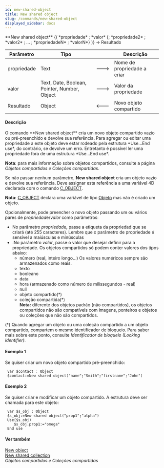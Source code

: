 ```yaml
---
id: new-shared-object
title: New shared object
slug: /commands/new-shared-object
displayed_sidebar: docs
---
```


<!--REF #_command_.New shared object.Syntax-->**New shared object** {( *propriedade* ; *valor* {; *propriedade2* ; *valor2* ; ... ; *propriedadeN* ; *valorN*} )} -> Resultado<!-- END REF-->
<!--REF #_command_.New shared object.Params-->
| Parâmetro | Tipo |  | Descrição |
| --- | --- | --- | --- |
| propriedade | Text | &#x1F852; | Nome de propriedade a criar |
| valor | Text, Date, Boolean, Pointer, Number, Object | &#x1F852; | Valor da propriedade |
| Resultado | Object | &#x1F850; | Novo objeto compartido |

<!-- END REF-->

#### Descrição 

<!--REF #_command_.New shared object.Summary-->O comando **New shared object** cria um novo objeto compartido vazio ou pré-preenchido e devolve sua referência.<!-- END REF--> Para agregar ou editar uma propriedade a este objeto deve estar rodeado pela estrutura *Use...End use*, do contrário, se devolve um erro. Entretanto é possível ler uma propriedade fora de uma estrutura *Use...End use*. 

**Nota:** para mais informação sobre objetos compartidos, consulte a página *Objetos compartidos e Coleções compartidas*.

Se não passar nenhum parâmetro, **New shared object** cria um objeto vazio e devolve sua referência. Deve assignar esta referência a uma variável 4D declarada com o comando [C\_OBJECT](c-object.md).

**Nota:** [C\_OBJECT](c-object.md) declara uma variável de tipo [Objeto](# "Estruturas de dados como objetos 4D nativos") mas não é criado um objeto.

Opcionalmente, pode preencher o novo objeto passando um ou vários pares de *propriedad*e/*valor* como parâmetros:

* No parâmetro *propriedad*e, passe a etiqueta da propriedad que se criará (até 255 caracteres). Lembre que o parâmetro de propriedade é sensível a maiúsculas e minúsculas
* .No parámetro *valor*, passe o valor que desejar definir para a propriedade. Os objetos compartidos só podem conter valores dos tipos abaixo:  
   * número (real, inteiro longo...) Os valores numéricos sempre são armazenados como reais.  
   * texto  
   * booleano  
   * data  
   * hora (armazenado como número de milissegundos - real)  
   * null  
   * objeto compartido(\*)  
   * coleção compartida(\*)  
**Nota:** diferente dos objetos padrão (não compartidos), os objetos compartidos não são compatíveis com imagens, ponteiros e objetos ou coleções que não são compartidos.  
    
(\*) Quando agregar um objeto ou uma coleção compartido a um objeto compartido, compartem o mesmo identificador de bloqueio. Para saber mais sobre este ponto, consulte *Identificador de bloqueio (Locking identifier)*.

#### Exemplo 1 

Se quiser criar um novo objeto compartido pré-preenchido:

```4d
 var $contact : Object
 $contact:=New shared object("name";"Smith";"firstname";"John")
```

#### Exemplo 2 

Se quiser criar e modificar um objeto compartido. A estrutura deve ser chamada para este objeto:

```4d
 var $s_obj : Object
 $s_obj:=New shared object("prop1";"alpha")
 Use($s_obj)
    $s_obj.prop1:="omega"
 End use
```

#### Ver também 

[New object](new-object.md)  
[New shared collection](new-shared-collection.md)  
*Objetos compartidos e Coleções compartidas*  